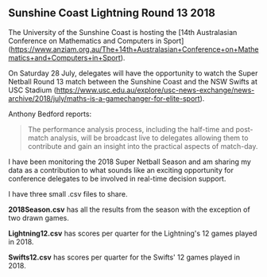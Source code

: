 ## Sunshine Coast Lightning Round 13 2018

The University of the Sunshine Coast is hosting the [14th Australasian Conference on Mathematics and Computers in Sport] (https://www.anziam.org.au/The+14th+Australasian+Conference+on+Mathematics+and+Computers+in+Sport).

On Saturday 28 July, delegates will have the opportunity to watch the Super Netball Round 13 match between the Sunshine Coast and the NSW Swifts at USC Stadium (https://www.usc.edu.au/explore/usc-news-exchange/news-archive/2018/july/maths-is-a-gamechanger-for-elite-sport).

Anthony Bedford reports: 

> The performance analysis process, including the half-time and post-match analysis, will be broadcast live to delegates allowing them to contribute and gain an insight into the practical aspects of match-day.

I have been monitoring the 2018 Super Netball Season and am sharing my data as a contribution to what sounds like an exciting opportunity for conference delegates to be involved in real-time decision support.

I have three small .csv files to share.

**2018Season.csv** has all the results from the season with the exception of two drawn games.

**Lightning12.csv** has scores per quarter for the Lightning's 12 games played in 2018.

**Swifts12.csv** has scores per quarter for the Swifts' 12 games played in 2018.
